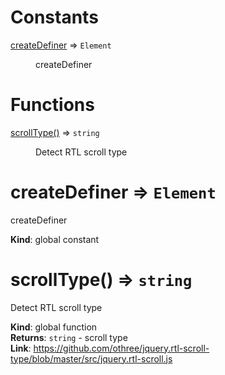# Constants

<dl>
<dt><a href="#createDefiner">createDefiner</a> ⇒ <code>Element</code></dt>
<dd><p>createDefiner</p>
</dd>
</dl>

# Functions

<dl>
<dt><a href="#scrollType">scrollType()</a> ⇒ <code>string</code></dt>
<dd><p>Detect RTL scroll type</p>
</dd>
</dl>

<a name="createDefiner"></a>

# createDefiner ⇒ <code>Element</code>
createDefiner

**Kind**: global constant  
<a name="scrollType"></a>

# scrollType() ⇒ <code>string</code>
Detect RTL scroll type

**Kind**: global function  
**Returns**: <code>string</code> - scroll type  
**Link**: https://github.com/othree/jquery.rtl-scroll-type/blob/master/src/jquery.rtl-scroll.js  
